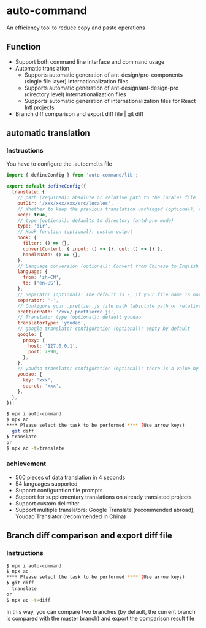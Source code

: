 # auto-command

An efficiency tool to reduce copy and paste operations

## Function

- Support both command line interface and command usage
- Automatic translation
  - Supports automatic generation of ant-design/pro-components (single file layer) internationalization files
  - Supports automatic generation of ant-design/ant-design-pro (directory level) internationalization files
  - Supports automatic generation of internationalization files for React Intl projects
- Branch diff comparison and export diff file | git diff

## automatic translation

### Instructions

You have to configure the .autocmd.ts file

```js
import { defineConfig } from 'auto-command/lib';

export default defineConfig({
  translate: {
    // path (required): absolute or relative path to the locales file
    outDir: '/xxx/xxx/xxx/src/locales',
    // Whether to keep the previous translation unchanged (optional), enabled by default
    keep: true,
    // type (optional): defaults to directory (antd-pro mode)
    type: 'dir',
    // Hook function (optional): custom output
    hook: {
      filter: () => {},
      convertContent: { input: () => {}, out: () => {} },
      handleData: () => {},
    },
    // Language conversion (optional): Convert from Chinese to English by default, the output file name is related to this configuration
    language: {
      from: 'zh-CN',
      to: ['en-US'],
    },
    // Separator (optional): The default is -, if your file name is not separated by -, you need to configure
    separator: '-',
    // Configure your .prettier.js file path (absolute path or relative path). After translation, the output file will be formatted with your configuration to avoid useless changes
    prettierPath: '/xxx/.prettierrc.js',
    // Translator type (optional): default youdao
    translatorType: 'youdao',
    // google translator configuration (optional): empty by default
    google: {
      proxy: {
        host: '127.0.0.1',
        port: 7890,
      },
    },
    // youdao translator configuration (optional): there is a value by default, if the translation fails, the balance may be insufficient, please configure
    youdao: {
      key: 'xxx',
      secret: 'xxx',
    },
  },
});
```

```bash
$ npm i auto-command
$ npx ac
**** Please select the task to be performed **** (Use arrow keys)
  git diff
❯ translate
or
$ npx ac -t=translate
```

### achievement

- 500 pieces of data translation in 4 seconds
- 54 languages supported
- Support configuration file prompts
- Support for supplementary translations on already translated projects
- Support custom delimiter
- Support multiple translators: Google Translate (recommended abroad), Youdao Translator (recommended in China)

## Branch diff comparison and export diff file

### Instructions

```bash
$ npm i auto-command
$ npx ac
**** Please select the task to be performed **** (Use arrow keys)
❯ git diff
  translate
or
$ npx ac -t=diff
```

In this way, you can compare two branches (by default, the current branch is compared with the master branch) and export the comparison result file
